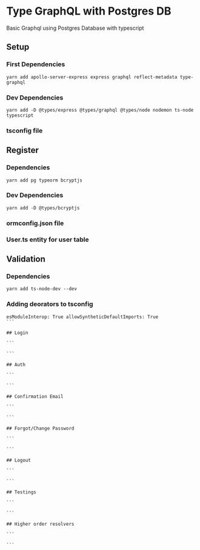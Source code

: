 # Type GraphQL with Postgres DB

Basic Graphql using Postgres Database with typescript

## Setup
###  First Dependencies
```
yarn add apollo-server-express express graphql reflect-metadata type-graphql
```
###  Dev Dependencies
```
yarn add -D @types/express @types/graphql @types/node nodemon ts-node typescript
```
### tsconfig file

## Register 

### Dependencies
```
yarn add pg typeorm bcryptjs
```
### Dev Dependencies
```
yarn add -D @types/bcryptjs
```
### ormconfig.json file
### User.ts entity for user table

## Validation
### Dependencies
```
yarn add ts-node-dev --dev
```
### Adding deorators to tsconfig
````
esModuleInterop: True allowSyntheticDefaultImports: True
```

## Login

```

```

## Auth

```

```

## Confirmation Email

```

```

## Forgot/Change Password

```

```

## Logout

```

```

## Testings

```

```

## Higher order resolvers

```

```

